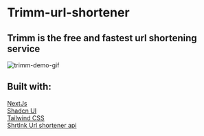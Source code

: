 # Trimm-url-shortener
## Trimm is the free and fastest url shortening service

![trimm-demo-gif](https://github.com/user-attachments/assets/ee762d40-4212-43b3-bca7-2bcde4827f4e)

## Built with:
[NextJs](https://nextjs.org/)
<br />
[Shadcn UI](https://ui.shadcn.com/)
<br />
[Tailwind CSS](https://tailwindcss.com/)
<br />
[Shrtlnk Url shortener api](https://shrtlnk.dev/developer/documentation)
